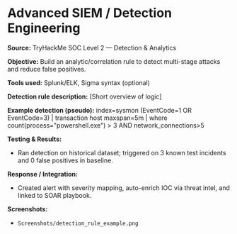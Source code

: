 # Advanced SIEM / Detection Engineering

**Source:** TryHackMe SOC Level 2 — Detection & Analytics

**Objective:** Build an analytic/correlation rule to detect multi-stage attacks and reduce false positives.

**Tools used:** Splunk/ELK, Sigma syntax (optional)

**Detection rule description:** [Short overview of logic]

**Example detection (pseudo):**
index=sysmon (EventCode=1 OR EventCode=3) | transaction host maxspan=5m | where count(process="powershell.exe") > 3 AND network_connections>5


**Testing & Results:**
- Ran detection on historical dataset; triggered on 3 known test incidents and 0 false positives in baseline.

**Response / Integration:**
- Created alert with severity mapping, auto-enrich IOC via threat intel, and linked to SOAR playbook.

**Screenshots:**  
- `Screenshots/detection_rule_example.png`
